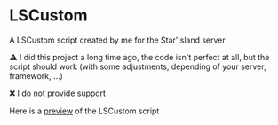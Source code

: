 # LSCustom
A LSCustom script created by me for the Star'Island server

:warning: I did this project a long time ago, the code isn't perfect at all, but the script should work (with some adjustments, depending of your server, framework, ...)

❌ I do not provide support


Here is a <a href="https://www.youtube.com/watch?v=dXeSitIHhio&t=192s">preview</a> of the LSCustom script
